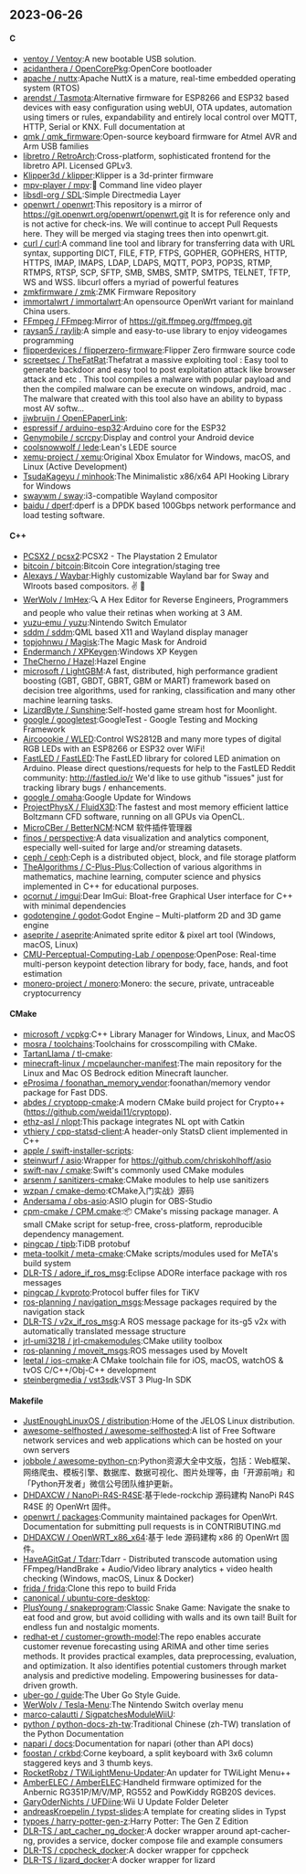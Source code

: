 ## 2023-06-26

#### C
* [ventoy / Ventoy](https://github.com/ventoy/Ventoy):A new bootable USB solution.
* [acidanthera / OpenCorePkg](https://github.com/acidanthera/OpenCorePkg):OpenCore bootloader
* [apache / nuttx](https://github.com/apache/nuttx):Apache NuttX is a mature, real-time embedded operating system (RTOS)
* [arendst / Tasmota](https://github.com/arendst/Tasmota):Alternative firmware for ESP8266 and ESP32 based devices with easy configuration using webUI, OTA updates, automation using timers or rules, expandability and entirely local control over MQTT, HTTP, Serial or KNX. Full documentation at
* [qmk / qmk_firmware](https://github.com/qmk/qmk_firmware):Open-source keyboard firmware for Atmel AVR and Arm USB families
* [libretro / RetroArch](https://github.com/libretro/RetroArch):Cross-platform, sophisticated frontend for the libretro API. Licensed GPLv3.
* [Klipper3d / klipper](https://github.com/Klipper3d/klipper):Klipper is a 3d-printer firmware
* [mpv-player / mpv](https://github.com/mpv-player/mpv):🎥
Command line video player
* [libsdl-org / SDL](https://github.com/libsdl-org/SDL):Simple Directmedia Layer
* [openwrt / openwrt](https://github.com/openwrt/openwrt):This repository is a mirror of https://git.openwrt.org/openwrt/openwrt.git It is for reference only and is not active for check-ins. We will continue to accept Pull Requests here. They will be merged via staging trees then into openwrt.git.
* [curl / curl](https://github.com/curl/curl):A command line tool and library for transferring data with URL syntax, supporting DICT, FILE, FTP, FTPS, GOPHER, GOPHERS, HTTP, HTTPS, IMAP, IMAPS, LDAP, LDAPS, MQTT, POP3, POP3S, RTMP, RTMPS, RTSP, SCP, SFTP, SMB, SMBS, SMTP, SMTPS, TELNET, TFTP, WS and WSS. libcurl offers a myriad of powerful features
* [zmkfirmware / zmk](https://github.com/zmkfirmware/zmk):ZMK Firmware Repository
* [immortalwrt / immortalwrt](https://github.com/immortalwrt/immortalwrt):An opensource OpenWrt variant for mainland China users.
* [FFmpeg / FFmpeg](https://github.com/FFmpeg/FFmpeg):Mirror of https://git.ffmpeg.org/ffmpeg.git
* [raysan5 / raylib](https://github.com/raysan5/raylib):A simple and easy-to-use library to enjoy videogames programming
* [flipperdevices / flipperzero-firmware](https://github.com/flipperdevices/flipperzero-firmware):Flipper Zero firmware source code
* [screetsec / TheFatRat](https://github.com/screetsec/TheFatRat):Thefatrat a massive exploiting tool : Easy tool to generate backdoor and easy tool to post exploitation attack like browser attack and etc . This tool compiles a malware with popular payload and then the compiled malware can be execute on windows, android, mac . The malware that created with this tool also have an ability to bypass most AV softw…
* [jjwbruijn / OpenEPaperLink](https://github.com/jjwbruijn/OpenEPaperLink):
* [espressif / arduino-esp32](https://github.com/espressif/arduino-esp32):Arduino core for the ESP32
* [Genymobile / scrcpy](https://github.com/Genymobile/scrcpy):Display and control your Android device
* [coolsnowwolf / lede](https://github.com/coolsnowwolf/lede):Lean's LEDE source
* [xemu-project / xemu](https://github.com/xemu-project/xemu):Original Xbox Emulator for Windows, macOS, and Linux (Active Development)
* [TsudaKageyu / minhook](https://github.com/TsudaKageyu/minhook):The Minimalistic x86/x64 API Hooking Library for Windows
* [swaywm / sway](https://github.com/swaywm/sway):i3-compatible Wayland compositor
* [baidu / dperf](https://github.com/baidu/dperf):dperf is a DPDK based 100Gbps network performance and load testing software.

#### C++
* [PCSX2 / pcsx2](https://github.com/PCSX2/pcsx2):PCSX2 - The Playstation 2 Emulator
* [bitcoin / bitcoin](https://github.com/bitcoin/bitcoin):Bitcoin Core integration/staging tree
* [Alexays / Waybar](https://github.com/Alexays/Waybar):Highly customizable Wayland bar for Sway and Wlroots based compositors.
✌️
🎉
* [WerWolv / ImHex](https://github.com/WerWolv/ImHex):🔍
A Hex Editor for Reverse Engineers, Programmers and people who value their retinas when working at 3 AM.
* [yuzu-emu / yuzu](https://github.com/yuzu-emu/yuzu):Nintendo Switch Emulator
* [sddm / sddm](https://github.com/sddm/sddm):QML based X11 and Wayland display manager
* [topjohnwu / Magisk](https://github.com/topjohnwu/Magisk):The Magic Mask for Android
* [Endermanch / XPKeygen](https://github.com/Endermanch/XPKeygen):Windows XP Keygen
* [TheCherno / Hazel](https://github.com/TheCherno/Hazel):Hazel Engine
* [microsoft / LightGBM](https://github.com/microsoft/LightGBM):A fast, distributed, high performance gradient boosting (GBT, GBDT, GBRT, GBM or MART) framework based on decision tree algorithms, used for ranking, classification and many other machine learning tasks.
* [LizardByte / Sunshine](https://github.com/LizardByte/Sunshine):Self-hosted game stream host for Moonlight.
* [google / googletest](https://github.com/google/googletest):GoogleTest - Google Testing and Mocking Framework
* [Aircoookie / WLED](https://github.com/Aircoookie/WLED):Control WS2812B and many more types of digital RGB LEDs with an ESP8266 or ESP32 over WiFi!
* [FastLED / FastLED](https://github.com/FastLED/FastLED):The FastLED library for colored LED animation on Arduino. Please direct questions/requests for help to the FastLED Reddit community: http://fastled.io/r We'd like to use github "issues" just for tracking library bugs / enhancements.
* [google / omaha](https://github.com/google/omaha):Google Update for Windows
* [ProjectPhysX / FluidX3D](https://github.com/ProjectPhysX/FluidX3D):The fastest and most memory efficient lattice Boltzmann CFD software, running on all GPUs via OpenCL.
* [MicroCBer / BetterNCM](https://github.com/MicroCBer/BetterNCM):NCM 软件插件管理器
* [finos / perspective](https://github.com/finos/perspective):A data visualization and analytics component, especially well-suited for large and/or streaming datasets.
* [ceph / ceph](https://github.com/ceph/ceph):Ceph is a distributed object, block, and file storage platform
* [TheAlgorithms / C-Plus-Plus](https://github.com/TheAlgorithms/C-Plus-Plus):Collection of various algorithms in mathematics, machine learning, computer science and physics implemented in C++ for educational purposes.
* [ocornut / imgui](https://github.com/ocornut/imgui):Dear ImGui: Bloat-free Graphical User interface for C++ with minimal dependencies
* [godotengine / godot](https://github.com/godotengine/godot):Godot Engine – Multi-platform 2D and 3D game engine
* [aseprite / aseprite](https://github.com/aseprite/aseprite):Animated sprite editor & pixel art tool (Windows, macOS, Linux)
* [CMU-Perceptual-Computing-Lab / openpose](https://github.com/CMU-Perceptual-Computing-Lab/openpose):OpenPose: Real-time multi-person keypoint detection library for body, face, hands, and foot estimation
* [monero-project / monero](https://github.com/monero-project/monero):Monero: the secure, private, untraceable cryptocurrency

#### CMake
* [microsoft / vcpkg](https://github.com/microsoft/vcpkg):C++ Library Manager for Windows, Linux, and MacOS
* [mosra / toolchains](https://github.com/mosra/toolchains):Toolchains for crosscompiling with CMake.
* [TartanLlama / tl-cmake](https://github.com/TartanLlama/tl-cmake):
* [minecraft-linux / mcpelauncher-manifest](https://github.com/minecraft-linux/mcpelauncher-manifest):The main repository for the Linux and Mac OS Bedrock edition Minecraft launcher.
* [eProsima / foonathan_memory_vendor](https://github.com/eProsima/foonathan_memory_vendor):foonathan/memory vendor package for Fast DDS.
* [abdes / cryptopp-cmake](https://github.com/abdes/cryptopp-cmake):A modern CMake build project for Crypto++ (https://github.com/weidai11/cryptopp).
* [ethz-asl / nlopt](https://github.com/ethz-asl/nlopt):This package integrates NL opt with Catkin
* [vthiery / cpp-statsd-client](https://github.com/vthiery/cpp-statsd-client):A header-only StatsD client implemented in C++
* [apple / swift-installer-scripts](https://github.com/apple/swift-installer-scripts):
* [steinwurf / asio](https://github.com/steinwurf/asio):Wrapper for https://github.com/chriskohlhoff/asio
* [swift-nav / cmake](https://github.com/swift-nav/cmake):Swift's commonly used CMake modules
* [arsenm / sanitizers-cmake](https://github.com/arsenm/sanitizers-cmake):CMake modules to help use sanitizers
* [wzpan / cmake-demo](https://github.com/wzpan/cmake-demo):《CMake入门实战》源码
* [Andersama / obs-asio](https://github.com/Andersama/obs-asio):ASIO plugin for OBS-Studio
* [cpm-cmake / CPM.cmake](https://github.com/cpm-cmake/CPM.cmake):📦
CMake's missing package manager. A small CMake script for setup-free, cross-platform, reproducible dependency management.
* [pingcap / tipb](https://github.com/pingcap/tipb):TiDB protobuf
* [meta-toolkit / meta-cmake](https://github.com/meta-toolkit/meta-cmake):CMake scripts/modules used for MeTA's build system
* [DLR-TS / adore_if_ros_msg](https://github.com/DLR-TS/adore_if_ros_msg):Eclipse ADORe interface package with ros messages
* [pingcap / kvproto](https://github.com/pingcap/kvproto):Protocol buffer files for TiKV
* [ros-planning / navigation_msgs](https://github.com/ros-planning/navigation_msgs):Message packages required by the navigation stack
* [DLR-TS / v2x_if_ros_msg](https://github.com/DLR-TS/v2x_if_ros_msg):A ROS message package for its-g5 v2x with automatically translated message structure
* [jrl-umi3218 / jrl-cmakemodules](https://github.com/jrl-umi3218/jrl-cmakemodules):CMake utility toolbox
* [ros-planning / moveit_msgs](https://github.com/ros-planning/moveit_msgs):ROS messages used by MoveIt
* [leetal / ios-cmake](https://github.com/leetal/ios-cmake):A CMake toolchain file for iOS, macOS, watchOS & tvOS C/C++/Obj-C++ development
* [steinbergmedia / vst3sdk](https://github.com/steinbergmedia/vst3sdk):VST 3 Plug-In SDK

#### Makefile
* [JustEnoughLinuxOS / distribution](https://github.com/JustEnoughLinuxOS/distribution):Home of the JELOS Linux distribution.
* [awesome-selfhosted / awesome-selfhosted](https://github.com/awesome-selfhosted/awesome-selfhosted):A list of Free Software network services and web applications which can be hosted on your own servers
* [jobbole / awesome-python-cn](https://github.com/jobbole/awesome-python-cn):Python资源大全中文版，包括：Web框架、网络爬虫、模板引擎、数据库、数据可视化、图片处理等，由「开源前哨」和「Python开发者」微信公号团队维护更新。
* [DHDAXCW / NanoPi-R4S-R4SE](https://github.com/DHDAXCW/NanoPi-R4S-R4SE):基于lede-rockchip 源码建构 NanoPi R4S R4SE 的 OpenWrt 固件。
* [openwrt / packages](https://github.com/openwrt/packages):Community maintained packages for OpenWrt. Documentation for submitting pull requests is in CONTRIBUTING.md
* [DHDAXCW / OpenWRT_x86_x64](https://github.com/DHDAXCW/OpenWRT_x86_x64):基于 lede 源码建构 x86 的 OpenWrt 固件。
* [HaveAGitGat / Tdarr](https://github.com/HaveAGitGat/Tdarr):Tdarr - Distributed transcode automation using FFmpeg/HandBrake + Audio/Video library analytics + video health checking (Windows, macOS, Linux & Docker)
* [frida / frida](https://github.com/frida/frida):Clone this repo to build Frida
* [canonical / ubuntu-core-desktop](https://github.com/canonical/ubuntu-core-desktop):
* [PlusYoung / snakeprogram](https://github.com/PlusYoung/snakeprogram):Classic Snake Game: Navigate the snake to eat food and grow, but avoid colliding with walls and its own tail! Built for endless fun and nostalgic moments.
* [redhat-et / customer-growth-model](https://github.com/redhat-et/customer-growth-model):The repo enables accurate customer revenue forecasting using ARIMA and other time series methods. It provides practical examples, data preprocessing, evaluation, and optimization. It also identifies potential customers through market analysis and predictive modeling. Empowering businesses for data-driven growth.
* [uber-go / guide](https://github.com/uber-go/guide):The Uber Go Style Guide.
* [WerWolv / Tesla-Menu](https://github.com/WerWolv/Tesla-Menu):The Nintendo Switch overlay menu
* [marco-calautti / SigpatchesModuleWiiU](https://github.com/marco-calautti/SigpatchesModuleWiiU):
* [python / python-docs-zh-tw](https://github.com/python/python-docs-zh-tw):Traditional Chinese (zh-TW) translation of the Python Documentation
* [napari / docs](https://github.com/napari/docs):Documentation for napari (other than API docs)
* [foostan / crkbd](https://github.com/foostan/crkbd):Corne keyboard, a split keyboard with 3x6 column staggered keys and 3 thumb keys.
* [RocketRobz / TWiLightMenu-Updater](https://github.com/RocketRobz/TWiLightMenu-Updater):An updater for TWiLight Menu++
* [AmberELEC / AmberELEC](https://github.com/AmberELEC/AmberELEC):Handheld firmware optimized for the Anbernic RG351P/M/V/MP, RG552 and PowKiddy RGB20S devices.
* [GaryOderNichts / UFDiine](https://github.com/GaryOderNichts/UFDiine):Wii U Update Folder Deleter
* [andreasKroepelin / typst-slides](https://github.com/andreasKroepelin/typst-slides):A template for creating slides in Typst
* [typoes / harry-potter-gen-z](https://github.com/typoes/harry-potter-gen-z):Harry Potter: The Gen Z Edition
* [DLR-TS / apt_cacher_ng_docker](https://github.com/DLR-TS/apt_cacher_ng_docker):A docker wrapper around apt-cacher-ng, provides a service, docker compose file and example consumers
* [DLR-TS / cppcheck_docker](https://github.com/DLR-TS/cppcheck_docker):A docker wrapper for cppcheck
* [DLR-TS / lizard_docker](https://github.com/DLR-TS/lizard_docker):A docker wrapper for lizard
